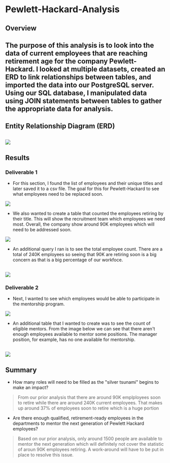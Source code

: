 # Pewlett-Hackard-Analysis

## Overview
The purpose of this analysis is to look into the data of current employees that are reaching retirement age for the company Pewlett-Hackard. I looked at multiple datasets, created an ERD to link relationships between tables, and imported the data into our PostgreSQL server. Using our SQL database, I manipulated data using JOIN statements between tables to gather the appropriate data for analysis. 
---

## Entity Relationship Diagram (ERD)

![](EmployeeDB.png)
--- 

## Results
### Deliverable 1
- For this section, I found the list of employees and their unique titles and later saved it to a csv file. The goal for this for Pewlett-Hackard to see what employees need to be replaced soon. 

![](unique_titles.png)

- We also wanted to create a table that counted the employees retiring by their title. This will show the recruitment team which employees we need most. Overall, the company show around 90K employees which will need to be addressed soon.

![](retiring_titles.png)

- An additional query I ran is to see the total employee count. There are a total of 240K employees so seeing that 90K are retiring soon is a big concern as that is a big percentage of our workfoce.

![](total_employees.png)
---

### Deliverable 2
- Next, I wanted to see which employees would be able to participate in the mentorship program. 

![](mentorship_eligibility.png)

- An additional table that I wanted to create was to see the count of eligible mentors. From the image below we can see that there aren't enough employees available to mentor some positions. The manager position, for example, has no one available for mentorship. 

![](mentorship_count.png)
---

## Summary
- How many roles will need to be filled as the "silver tsunami" begins to make an impact?
> From our prior analysis that there are around 90K emplployees soon to retire while there are around 240K current employees. That makes up around 37% of employees soon to retire which is a huge portion

- Are there enough qualified, retirement-ready employees in the departments to mentor the next generation of Pewlett Hackard employees?
> Based on our prior analysis, only around 1500 people are available to mentor the next generation which will definitely not cover the statistic of aroun 90K employees retiring. A work-around will have to be put in place to resolve this issue. 